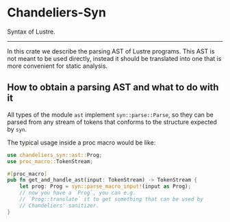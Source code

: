 # Chandeliers-Syn

Syntax of Lustre.

---

In this crate we describe the parsing AST of Lustre programs.
This AST is not meant to be used directly, instead it should be translated
into one that is more convenient for static analysis.

## How to obtain a parsing AST and what to do with it

All types of the module `ast` implement `syn::parse::Parse`, so they
can be parsed from any stream of tokens that conforms to the structure
expected by `syn`.

The typical usage inside a proc macro would be like:
```rs
use chandeliers_syn::ast::Prog;
use proc_macro::TokenStream;

#[proc_macro]
pub fn get_and_handle_ast(input: TokenStream) -> TokenStream {
    let prog: Prog = syn::parse_macro_input!(input as Prog);
    // now you have a `Prog`, you can e.g.
    // `Prog::translate` it to get something that can be used by
    // Chandeliers' sanitizer.
}
```




